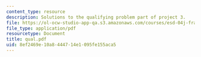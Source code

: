 ```yaml
---
content_type: resource
description: Solutions to the qualifying problem part of project 3.
file: https://ol-ocw-studio-app-qa.s3.amazonaws.com/courses/esd-04j-frameworks-and-models-in-engineering-systems-engineering-system-design-spring-2007/8ef2469e10a8444714e1095fe155aca5_qual.pdf
file_type: application/pdf
resourcetype: Document
title: qual.pdf
uid: 8ef2469e-10a8-4447-14e1-095fe155aca5
---
```

